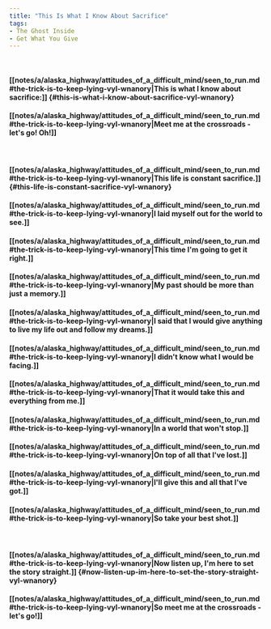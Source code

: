 ```yaml
---
title: "This Is What I Know About Sacrifice"
tags:
- The Ghost Inside
- Get What You Give
---
```

&nbsp;
#### [[notes/a/alaska_highway/attitudes_of_a_difficult_mind/seen_to_run.md#the-trick-is-to-keep-lying-vyl-wnanory|This is what I know about sacrifice:]] {#this-is-what-i-know-about-sacrifice-vyl-wnanory}
#### [[notes/a/alaska_highway/attitudes_of_a_difficult_mind/seen_to_run.md#the-trick-is-to-keep-lying-vyl-wnanory|Meet me at the crossroads - let's go! Oh!]]
&nbsp;
#### [[notes/a/alaska_highway/attitudes_of_a_difficult_mind/seen_to_run.md#the-trick-is-to-keep-lying-vyl-wnanory|This life is constant sacrifice.]] {#this-life-is-constant-sacrifice-vyl-wnanory}
#### [[notes/a/alaska_highway/attitudes_of_a_difficult_mind/seen_to_run.md#the-trick-is-to-keep-lying-vyl-wnanory|I laid myself out for the world to see.]]
#### [[notes/a/alaska_highway/attitudes_of_a_difficult_mind/seen_to_run.md#the-trick-is-to-keep-lying-vyl-wnanory|This time I'm going to get it right.]]
#### [[notes/a/alaska_highway/attitudes_of_a_difficult_mind/seen_to_run.md#the-trick-is-to-keep-lying-vyl-wnanory|My past should be more than just a memory.]]
#### [[notes/a/alaska_highway/attitudes_of_a_difficult_mind/seen_to_run.md#the-trick-is-to-keep-lying-vyl-wnanory|I said that I would give anything to live my life out and follow my dreams.]]
#### [[notes/a/alaska_highway/attitudes_of_a_difficult_mind/seen_to_run.md#the-trick-is-to-keep-lying-vyl-wnanory|I didn't know what I would be facing.]]
#### [[notes/a/alaska_highway/attitudes_of_a_difficult_mind/seen_to_run.md#the-trick-is-to-keep-lying-vyl-wnanory|That it would take this and everything from me.]]
#### [[notes/a/alaska_highway/attitudes_of_a_difficult_mind/seen_to_run.md#the-trick-is-to-keep-lying-vyl-wnanory|In a world that won't stop.]]
#### [[notes/a/alaska_highway/attitudes_of_a_difficult_mind/seen_to_run.md#the-trick-is-to-keep-lying-vyl-wnanory|On top of all that I've lost.]]
#### [[notes/a/alaska_highway/attitudes_of_a_difficult_mind/seen_to_run.md#the-trick-is-to-keep-lying-vyl-wnanory|I'll give this and all that I've got.]]
#### [[notes/a/alaska_highway/attitudes_of_a_difficult_mind/seen_to_run.md#the-trick-is-to-keep-lying-vyl-wnanory|So take your best shot.]]
&nbsp;
#### [[notes/a/alaska_highway/attitudes_of_a_difficult_mind/seen_to_run.md#the-trick-is-to-keep-lying-vyl-wnanory|Now listen up, I'm here to set the story straight.]] {#now-listen-up-im-here-to-set-the-story-straight-vyl-wnanory}
#### [[notes/a/alaska_highway/attitudes_of_a_difficult_mind/seen_to_run.md#the-trick-is-to-keep-lying-vyl-wnanory|So meet me at the crossroads - let's go!]]
